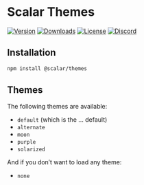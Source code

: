 # Scalar Themes

[![Version](https://img.shields.io/npm/v/%40scalar/themes)](https://www.npmjs.com/package/@scalar/themes)
[![Downloads](https://img.shields.io/npm/dm/%40scalar/themes)](https://www.npmjs.com/package/@scalar/themes)
[![License](https://img.shields.io/npm/l/%40scalar%2Fthemes)](https://www.npmjs.com/package/@scalar/themes)
[![Discord](https://img.shields.io/discord/1135330207960678410?style=flat&color=5865F2)](https://discord.gg/8HeZcRGPFS)

## Installation

```bash
npm install @scalar/themes
```

## Themes

The following themes are available:

- `default` (which is the … default)
- `alternate`
- `moon`
- `purple`
- `solarized`

And if you don’t want to load any theme:

- `none`
